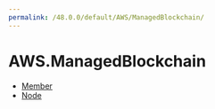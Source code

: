 ```yaml
---
permalink: /48.0.0/default/AWS/ManagedBlockchain/
---
```


# AWS.ManagedBlockchain



* [Member](Member.md)
* [Node](Node.md)